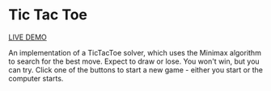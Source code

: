 # Tic Tac Toe

[LIVE DEMO](https://andrewbayly.github.io/TicTacToe/index.html "Live Demo")

An implementation of a TicTacToe solver, which uses the Minimax algorithm to search for
the best move. Expect to draw or lose. You won't win, but you can try. Click one of the 
buttons to start a new game - either you start or the computer starts.

